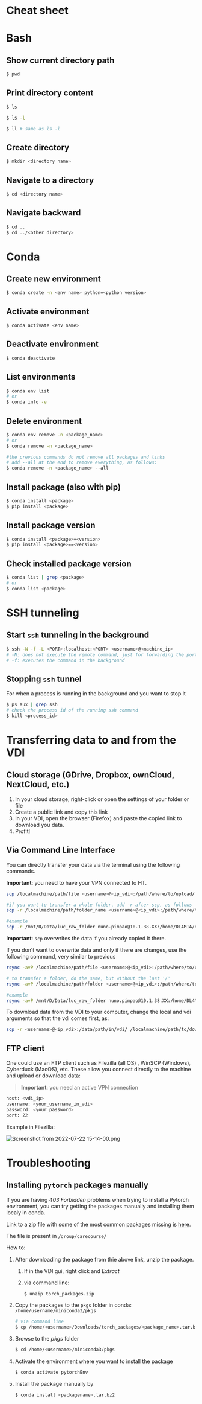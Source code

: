 # Cheat sheet

# Bash

## Show current directory path

```bash
$ pwd
```

## Print directory content

```bash
$ ls
```

```bash
$ ls -l
```

```bash
$ ll # same as ls -l
```

## Create directory

```bash
$ mkdir <directory name>
```

## Navigate to a directory

```bash
$ cd <directory name>
```

## Navigate backward

```bash
$ cd ..
$ cd ../<other directory>
```

# Conda

## Create new environment

```bash
$ conda create -n <env name> python=<python version>
```

## Activate environment

```bash
$ conda activate <env name>
```

## Deactivate environment

```bash
$ conda deactivate
```

## List environments

```bash
$ conda env list
# or
$ conda info -e
```

## Delete environment

```bash
$ conda env remove -n <package_name>
# or
$ conda remove -n <package_name>

#the previous commands do not remove all packages and links
# add --all at the end to remove everything, as follows:
$ conda remove -n <package_name> --all
```

## Install package (also with pip)

```bash
$ conda install <package>
$ pip install <package>
```

## Install package version

```bash
$ conda install <package>=<version>
$ pip install <package>==<version>
```

## Check installed package version

```bash
$ conda list | grep <package>
# or
$ conda list <package>
```

# SSH tunneling

## Start `ssh` tunneling in the background

```bash
$ ssh -N -f -L <PORT>:localhost:<PORT> <username>@<machine_ip>
# -N: does not execute the remote command, just for forwarding the port
# -f: executes the command in the background
```

## Stopping `ssh` tunnel

For when a process is running in the background and you want to stop it

```bash
$ ps aux | grep ssh
# check the process id of the running ssh command
$ kill <process_id>
```

# Transferring data to and from the VDI

## Cloud storage (GDrive, Dropbox, ownCloud, NextCloud, etc.)

1. In your cloud storage, right-click or open the settings of your folder or file
2. Create a public link and copy this link
3. In your VDI, open the browser (Firefox) and paste the copied link to download you data.
4. Profit!

## Via Command Line Interface

You can directly transfer your data via the terminal using the following commands.

**Important**: you need to have your VPN connected to HT.

```bash
scp /localmachine/path/file <username>@<ip_vdi>:/path/where/to/upload/

#if you want to transfer a whole folder, add -r after scp, as follows
scp -r /localmachine/path/folder_name <username>@<ip_vdi>:/path/where/to/upload/

#example
scp -r /mnt/D/Data/luc_raw_folder nuno.pimpao@10.1.38.XX:/home/DL4MIA/data/
```

**Important**: `scp` overwrites the data if you already copied it there.

If you don’t want to overwrite data and only if there are changes, use the following command, very similar to previous

```bash
rsync -avP /localmachine/path/file <username>@<ip_vdi>:/path/where/to/upload/

# to transfer a folder, do the same, but without the last '/'
rsync -avP /localmachine/path/folder <username>@<ip_vdi>:/path/where/to/upload/

#example
rsync -avP /mnt/D/Data/luc_raw_folder nuno.pimpao@10.1.38.XX:/home/DL4MIA/data/
```

To download data from the VDI to your computer, change the local and vdi arguments so that the vdi comes first, as:

```bash
scp -r <username>@<ip_vdi>:/data/path/in/vdi/ /localmachine/path/to/download/
```

## FTP client

One could use an FTP client such as Filezilla (all OS) , WinSCP (Windows), Cyberduck (MacOS), etc. These allow you connect directly to the machine and upload or download data:

> **Important**: you need an active VPN connection
>

```bash
host: <vdi_ip>
username: <your_username_in_vdi>
password: <your_password>
port: 22
```

Example in Filezilla:

![Screenshot from 2022-07-22 15-14-00.png](cheat_sheet/Screenshot_from_2022-07-22_15-14-00.png)

# Troubleshooting

## Installing `pytorch` packages manually

If you are having *403 Forbidden* problems when trying to install a Pytorch environment, you can try getting the packages manually and installing them localy in conda.

Link to a zip file with some of the most common packages missing is [here](https://cloud.mpi-cbg.de/index.php/s/TdJFqRWKQbSHa6A).

The file is present in `/group/carecourse/`

How to:

1. After downloading the package from thie above link, unzip the package.
    1. If in the VDI gui, right click and *Extract*
    2. via command line:

        ```bash
        $ unzip torch_packages.zip
        ```

2. Copy the packages to the `pkgs` folder in conda: `/home/username/miniconda3/pkgs`

    ```bash
    # via command line
    $ cp /home/<username>/Downloads/torch_packages/<package_name>.tar.bz2 /home/<username>/miniconda3/pkgs/
    ```

3. Browse to the *pkgs* folder

    ```bash
    $ cd /home/<username>/miniconda3/pkgs
    ```

4. Activate the environment where you want to install the package

    ```bash
    $ conda activate pytorchEnv
    ```

5. Install the package manually by

    ```bash
    $ conda install <packagename>.tar.bz2
    ```
